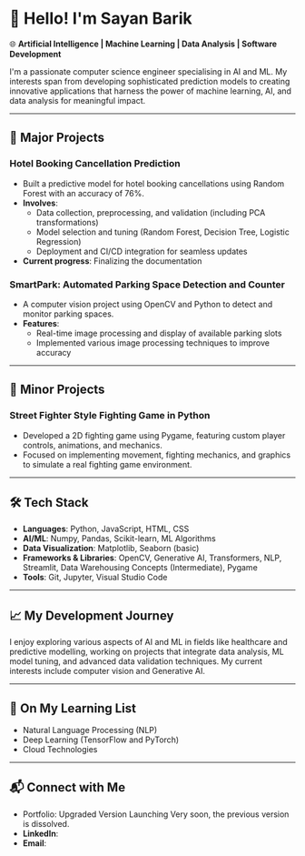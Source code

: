 # **👋 Hello! I'm Sayan Barik** 

🌐 **Artificial Intelligence | Machine Learning | Data Analysis | Software Development**

I'm a passionate computer science engineer specialising in AI and ML. My interests span from developing sophisticated prediction models to creating innovative applications that harness the power of machine learning, AI, and data analysis for meaningful impact.

---

## 📂 Major Projects

### Hotel Booking Cancellation Prediction
- Built a predictive model for hotel booking cancellations using Random Forest with an accuracy of 76%.
- **Involves**:
  - Data collection, preprocessing, and validation (including PCA transformations)
  - Model selection and tuning (Random Forest, Decision Tree, Logistic Regression)
  - Deployment and CI/CD integration for seamless updates
- **Current progress**: Finalizing the documentation

### SmartPark: Automated Parking Space Detection and Counter
- A computer vision project using OpenCV and Python to detect and monitor parking spaces.
- **Features**:
  - Real-time image processing and display of available parking slots
  - Implemented various image processing techniques to improve accuracy

---

## 📂 Minor Projects

### Street Fighter Style Fighting Game in Python
- Developed a 2D fighting game using Pygame, featuring custom player controls, animations, and mechanics.
- Focused on implementing movement, fighting mechanics, and graphics to simulate a real fighting game environment.

---

## 🛠️ Tech Stack

- **Languages**: Python, JavaScript, HTML, CSS
- **AI/ML**: Numpy, Pandas, Scikit-learn, ML Algorithms
- **Data Visualization**: Matplotlib, Seaborn (basic)
- **Frameworks & Libraries**: OpenCV, Generative AI, Transformers, NLP, Streamlit, Data Warehousing Concepts (Intermediate), Pygame
- **Tools**: Git, Jupyter, Visual Studio Code

---

## 📈 My Development Journey

I enjoy exploring various aspects of AI and ML in fields like healthcare and predictive modelling, working on projects that integrate data analysis, ML model tuning, and advanced data validation techniques. My current interests include computer vision and Generative AI.

---

## 🌱 On My Learning List

- Natural Language Processing (NLP)
- Deep Learning (TensorFlow and PyTorch)
- Cloud Technologies

---

## 📬 Connect with Me
-  Portfolio: Upgraded Version Launching Very soon, the previous version is dissolved. 
- **LinkedIn**: 
- **Email**: 

